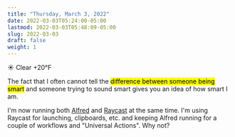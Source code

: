 ```yaml
---
title: "Thursday, March 3, 2022"
date: 2022-03-03T05:24:00-05:00
lastmod: 2022-03-03T05:48:09-05:00
slug: 2022-03-03
draft: false
weight: 1
---
```


☀️   Clear +20°F

The fact that I often cannot tell the <mark>difference between someone being smart</mark> and someone trying to sound smart gives you an idea of how smart I am.

I'm now running both [Alfred](https://alfredapp.com) and [Raycast](https://www.raycast.com) at the same time. I'm using Raycast for launching, clipboards, etc. and keeping Alfred running for a couple of workflows and "Universal Actions". Why not?

[//]: # "Exported with love from a post written in Org mode"
[//]: # "- https://github.com/kaushalmodi/ox-hugo"
